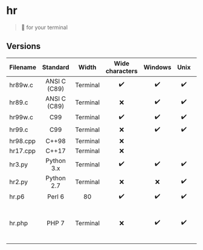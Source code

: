 # hr
> :straight_ruler: for your terminal

## Versions

| Filename |  Standard    |   Width  |  Wide characters |      Windows     |        Unix      | Comments |
|:---------|:------------:|:--------:|:----------------:|:----------------:|:----------------:|:---------:|
| hr89w.c  | ANSI C (C89) | Terminal |:heavy_check_mark:|:heavy_check_mark:|:heavy_check_mark:|
| hr89.c   | ANSI C (C89) | Terminal |        :x:       |:heavy_check_mark:|:heavy_check_mark:|
| hr99w.c  | C99          | Terminal |:heavy_check_mark:|:heavy_check_mark:|:heavy_check_mark:|
| hr99.c   | C99          | Terminal |        :x:       |:heavy_check_mark:|:heavy_check_mark:|
| hr98.cpp | C++98        | Terminal |        :x:       |
| hr17.cpp | C++17        | Terminal |        :x:       |
| hr3.py   | Python 3.x   | Terminal |:heavy_check_mark:|:heavy_check_mark:|:heavy_check_mark:|
| hr2.py   | Python 2.7   | Terminal |        :x:       |        :x:       |:heavy_check_mark:|
| hr.p6    | Perl 6       |    80    |:heavy_check_mark:|:heavy_check_mark:|:heavy_check_mark:|
| hr.php   | PHP 7        | Terminal |        :x:       |:heavy_check_mark:|:heavy_check_mark:| Terminal width only with ncurses module |

